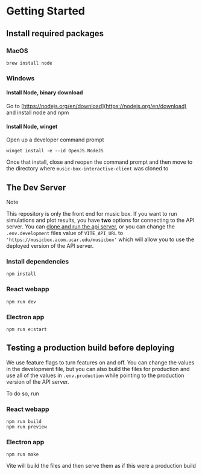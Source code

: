# Getting Started

## Install required packages

### MacOS

```
brew install node
```

### Windows

#### Install Node, binary download

Go to [https://nodejs.org/en/download](https://nodejs.org/en/download) and install node and npm

#### Install Node, winget

Open up a developer command prompt

```
winget install -e --id OpenJS.NodeJS
```

Once that install, close and reopen the command prompt and then move to the directory where `music-box-interactive-client` was cloned to

## The Dev Server

> [!NOTE]  
> This repository is only the front end for music box. If you want to run simulations and plot results, you have **two** options for connecting to the API server. You can [clone and run the api server](https://github.com/NCAR/music-box-interactive-api), or you can change the `.env.development` files value of `VITE_API_URL` to `'https://musicbox.acom.ucar.edu/musicbox'` which will allow you to use the deployed version of the API server.

### Install dependencies
```
npm install
```

### React webapp

```
npm run dev
```

### Electron app

```
npm run e:start
```

## Testing a production build before deploying

We use feature flags to turn features on and off. You can change the values in the development file, but you can also build the files for production and use all of the values in `.env.production` while pointing to the production version of the API server.

To do so, run

### React webapp
```
npm run build
npm run preview
```
### Electron app
```
npm run make
```

Vite will build the files and then serve them as if this were a production build
